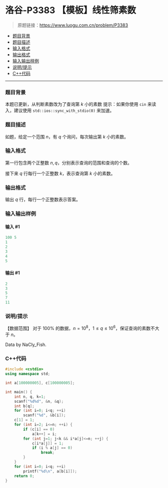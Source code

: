 # 洛谷-P3383 【模板】线性筛素数

> 原题链接：https://www.luogu.com.cn/problem/P3383

- [题目背景](#题目背景)
- [题目描述](#题目描述)
- [输入格式](#输入格式)
- [输出格式](#输出格式)
- [输入输出样例](#输入输出样例)
- [说明/提示](#说明/提示)
- [C++代码](#C++代码)

---

### <a name="题目背景">题目背景</a>

本题已更新，从判断素数改为了查询第 $k$ 小的素数
 提示：如果你使用  `cin` 来读入，建议使用 `std::ios::sync_with_stdio(0)` 来加速。

### <a name="题目描述">题目描述</a>

如题，给定一个范围 $n$，有 $q$ 个询问，每次输出第 $k$ 小的素数。

### <a name="输入格式">输入格式</a>

第一行包含两个正整数 $n,q$，分别表示查询的范围和查询的个数。

接下来 $q$ 行每行一个正整数 $k$，表示查询第 $k$ 小的素数。

### <a name="输出格式">输出格式</a>

输出 $q$ 行，每行一个正整数表示答案。

### <a name="输入输出样例">输入输出样例</a>

#### 输入 #1

```c++
100 5
1
2
3
4
5
```

#### 输出 #1

```c++
2
3
5
7
11
```

### <a name="说明/提示">说明/提示</a>

【数据范围】
 对于 $100\%$ 的数据，$n = 10^8$，$1 \le q \le 10^6$，保证查询的素数不大于 $n$。

Data by NaCly_Fish.

### <a name="C++代码">C++代码</a>

```c++
#include <cstdio>
using namespace std;

int a[100000005], c[100000005];

int main() {
    int n, q, k=1;
    scanf("%d%d", &n, &q);
    int b[q];
    for (int i=0; i<q; ++i)
        scanf("%d", &b[i]);
    c[1] = 1;
    for (int i=2; i<=n; ++i) {
        if (c[i] == 0)
            a[k++] = i;
        for (int j=1; j<k && i*a[j]<=n; ++j) {
            c[i*a[j]] = 1;
            if (i % a[j] == 0)
                break;
        }
    }
    for (int i=0; i<q; ++i)
        printf("%d\n", a[b[i]]);
    return 0;
}
```